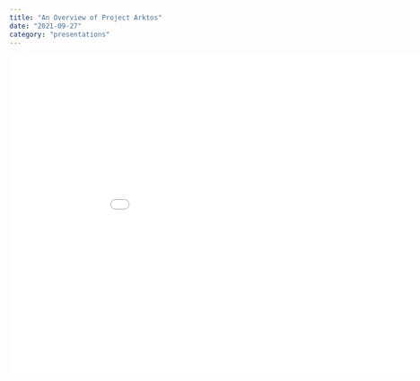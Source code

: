 ```yaml
---
title: "An Overview of Project Arktos"
date: "2021-09-27"
category: "presentations"
---
```


<iframe src="<iframe src="https://docs.google.com/presentation/d/e/2PACX-1vQF_bAjwC2SyadD1XKJ7SlCh2A2wg21H9kJ8_JFFeN0XW-qM8v2NSRtxRO69zQwuA/embed?start=false&loop=false&delayms=3000" frameborder="0" width="960" height="569" allowfullscreen="true" mozallowfullscreen="true" webkitallowfullscreen="true"></iframe>
